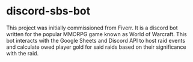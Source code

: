 # discord-sbs-bot
This project was initially commissioned from Fiverr. It is a discord bot written for the popular MMORPG game known as World of Warcraft. This bot interacts with the Google Sheets and Discord API to host raid events and calculate owed player gold for said raids based on their significance with the raid.

